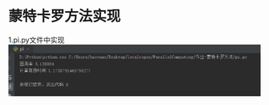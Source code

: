 # 蒙特卡罗方法实现

1.pi.py文件中实现
![image](https://github.com/Hellohyy/ParallelComputing/blob/master/%E4%BD%9C%E4%B8%9A-%E8%92%99%E7%89%B9%E5%8D%A1%E7%BD%97%E6%96%B9%E6%B3%95/image/%E8%AE%A1%E7%AE%97%E7%BB%93%E6%9E%9C.png)
